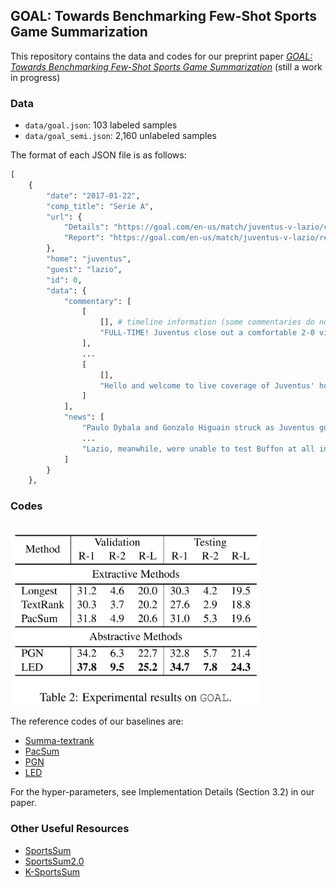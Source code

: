

## GOAL: Towards Benchmarking Few-Shot Sports Game Summarization

This repository contains the data and codes for our preprint paper *[GOAL: Towards Benchmarking Few-Shot Sports Game Summarization](https://arxiv.org/abs/2207.08635)* (still a work in progress)


### Data
- `data/goal.json`: 103 labeled samples
- `data/goal_semi.json`: 2,160 unlabeled samples

The format of each JSON file is as follows:
```python
[
    {
        "date": "2017-01-22",
        "comp_title": "Serie A",
        "url": {
            "Details": "https://goal.com/en-us/match/juventus-v-lazio/commentary-result/1eucm7a49ntfkms1rhxmfkuzt",
            "Report": "https://goal.com/en-us/match/juventus-v-lazio/report/1eucm7a49ntfkms1rhxmfkuzt"
        },
        "home": "juventus",
        "guest": "lazio",
        "id": 0,
        "data": {
            "commentary": [
                [
                    [], # timeline information (some commentaries do not own this information)
                    "FULL-TIME! Juventus close out a comfortable 2-0 victory against Lazio, with early goals from Dybala and Higuain wrapping up the three points for the Old Lady. The away side lose ground in the hunt for Champions League football, while Juventus remain four points clear at the top of Serie A. That's all that we have time for, we hope to see you again next time." # commentary sentence
                ],
                ...
                [
                    [],
                    "Hello and welcome to live coverage of Juventus' home game in Serie A against Lazio, as Massimiliano Allegri's men look to maintain their pace at the top of the pile. A win for the Old Lady can restore their four-point lead in first place, with their adversaries for the afternoon currently just five points off them in fourth."
                ]
            ],
            "news": [
                "Paulo Dybala and Gonzalo Higuain struck as Juventus got their Serie A title bid back on track with a comfortable 2-0 victory over Lazio in Turin.", # news sentence
                ...
                "Lazio, meanwhile, were unable to test Buffon at all in the closing stages, with Juve substitute Marko Pjaca wasting two good late chances at the other end as his side saw out a low-key second half with surprising ease."
            ]
        }
    },
```

### Codes

<p align="left">
    <br>
    <img src="experiments.png" width="400"/>
    <br>
</p>


The reference codes of our baselines are:
- [Summa-textrank](https://pypi.org/project/summa/)
- [PacSum](https://github.com/mswellhao/PacSum)
- [PGN](https://github.com/xcfcode/PLM_annotator/tree/main/pgn)
- [LED](https://github.com/allenai/longformer/blob/master/scripts/summarization.py)


For the hyper-parameters, see Implementation Details (Section 3.2) in our paper.

### Other Useful Resources
- [SportsSum](https://github.com/ej0cl6/SportsSum)
- [SportsSum2.0](https://github.com/krystalan/SportsSum2.0)
- [K-SportsSum](https://github.com/krystalan/K-SportsSum)

